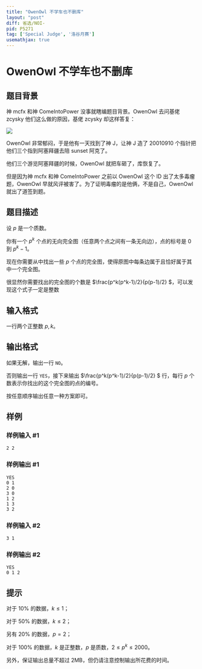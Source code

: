 ```yaml
---
title: "OwenOwl 不学车也不删库"
layout: "post"
diff: 省选/NOI-
pid: P5271
tag: ['Special Judge', '洛谷月赛']
usemathjax: true
---
```


# OwenOwl 不学车也不删库
## 题目背景

神 mcfx 和神 ComeIntoPower 没事就瞎编题目背景。OwenOwl 去问基佬 zcysky 他们这么做的原因，基佬 zcysky 却这样答复：

![](https://cdn.luogu.com.cn/upload/pic/54751.png)

OwenOwl 非常郁闷，于是他有一天找到了神 J，让神 J 造了 20010910 个指针把他们三个指到阿塞拜疆去陪 sunset 阿克了。

他们三个游览阿塞拜疆的时候，OwenOwl 就把车砸了，库恢复了。

但是因为神 mcfx 和神 ComeIntoPower 之前以 OwenOwl 这个 ID 出了太多毒瘤题，OwenOwl 早就风评被害了。为了证明毒瘤的是他俩，不是自己，OwenOwl 就出了道签到题。
## 题目描述

设 $p$ 是一个质数。

你有一个 $p^k$ 个点的无向完全图（任意两个点之间有一条无向边），点的标号是 $0$ 到 $p^k-1$。

现在你需要从中找出一些 $p$ 个点的完全图，使得原图中每条边属于且恰好属于其中一个完全图。

很显然你需要找出的完全图的个数是 $\frac{p^k(p^k-1)/2}{p(p-1)/2} $，可以发现这个式子一定是整数
## 输入格式

一行两个正整数 $p,k$。
## 输出格式

如果无解，输出一行 `NO`。

否则输出一行 `YES`，接下来输出 $\frac{p^k(p^k-1)/2}{p(p-1)/2} $ 行，每行 $p$ 个数表示你找出的这个完全图的点的编号。

按任意顺序输出任意一种方案即可。
## 样例

### 样例输入 #1
```
2 2
```
### 样例输出 #1
```
YES
0 1
2 0
3 0
1 2
1 3
3 2
```
### 样例输入 #2
```
3 1
```
### 样例输出 #2
```
YES
0 1 2
```
## 提示

对于 $10\%$ 的数据，$k \le 1$；

对于 $50\%$ 的数据，$k \le 2$；

另有 $20\%$ 的数据，$p = 2$；

对于 $100\%$ 的数据，$k$ 是正整数，$p$ 是质数，$2 \le p^k \le 2000$。

另外，保证输出总量不超过 2MB，但仍请注意控制输出所花费的时间。
